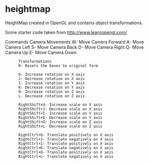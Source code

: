 # heightmap
HeightMap created in OpenGL and contains object transformations.

Some starter code taken from http://www.learnopengl.com/

Commands  Camera Movements
          W- Move Camera Forward
          A- Move Camera Left
          S- Move Camera Back
          D- Move Camera Right
          Q- Move Camera Up
          E- Move Camera Down
          
          Transformations
          R- Resets the boxes to original form
          
          U- Increase rotation on X axis
          J- Decrease rotation on X axis
          I- Increase rotation on Y axis
          K- Decrease rotation on Y axis
          O- Increase rotation on Z axis
          L- Decrease rotation on Z axis
          
          RightShift+U- Increase scale on X axis
          RightShift+J- Decrease scale on X axis
          RightShift+I- Increase scale on Y axis
          RightShift+K- Decrease scale on Y axis
          RightShift+O- Increase scale on Z axis
          RightShift+L- Decrease scale on Z axis
          
          RightCtrl+U- Translate positively on X axis
          RightCtrl+J- Translate negatively on X axis
          RightCtrl+I- Translate positively on X axis
          RightCtrl+K- Translate negatively on X axis
          RightCtrl+O- Translate positively on X axis
          RightCtrl+L- Translate negatively on X axis
